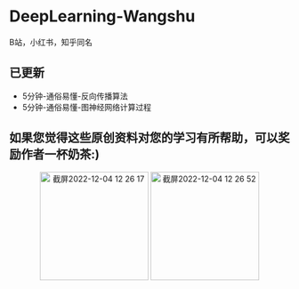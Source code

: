 # DeepLearning-Wangshu
B站，小红书，知乎同名

## 已更新
- 5分钟-通俗易懂-反向传播算法
- 5分钟-通俗易懂-图神经网络计算过程



## 如果您觉得这些原创资料对您的学习有所帮助，可以奖励作者一杯奶茶:)


<center>
<img width="195" alt="截屏2022-12-04 12 26 17" src="https://user-images.githubusercontent.com/37158421/205474489-5ac85cdc-ef1c-4e26-ba16-81de17c64ebf.png">
<img width="195" alt="截屏2022-12-04 12 26 52" src="https://user-images.githubusercontent.com/37158421/205474490-202b0749-613d-416e-8d2e-3d6ac034e9e8.png">
<center>
